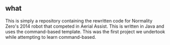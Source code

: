 ## what

This is simply a repository containing the rewritten code for Normality Zero's 2014 robot that competed in Aerial Assist. This is written in Java and uses the command-based template. This was the first project we undertook while attempting to learn command-based.
